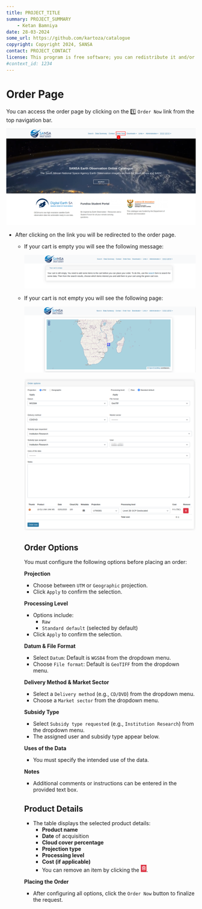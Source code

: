 ```yaml
---
title: PROJECT_TITLE
summary: PROJECT_SUMMARY
    - Ketan Bamniya
date: 28-03-2024
some_url: https://github.com/kartoza/catalogue
copyright: Copyright 2024, SANSA
contact: PROJECT_CONTACT
license: This program is free software; you can redistribute it and/or modify it under the terms of the GNU Affero General Public License as published by the Free Software Foundation; either version 3 of the License, or (at your option) any later version.
#context_id: 1234
---
```


# Order Page

You can access the order page by clicking on the 1️⃣ `Order Now` link from the top navigation bar.

[![Home Page](./img/order-img-1.png)](./img/order-img-1.png)

* After clicking on the link you will be redirected to the order page.

    * If your cart is empty you will see the following message:

        [![Empty Cart](./img/order-img-5.png)](./img/order-img-5.png)

    * If your cart is not empty you will see the following page:

        [![Order Page](./img/order-img-2.png)](./img/order-img-2.png)

        [![Order Page](./img/order-img-3.png)](./img/order-img-3.png)

        ## Order Options  
            
        You must configure the following options before placing an order: 
        
        **Projection**  
        - Choose between `UTM` or `Geographic` projection.  
        - Click `Apply` to confirm the selection. 
        
        **Processing Level**  
        - Options include:  
          - `Raw`  
          - `Standard default` (selected by default)  
        - Click `Apply` to confirm the selection.
        
        **Datum & File Format**  
        - Select `Datum`: Default is `WGS84` from the dropdown menu.  
        - Choose `File format`: Default is `GeoTIFF` from the dropdown menu.
        
        **Delivery Method & Market Sector**  
        - Select a `Delivery method` (e.g., `CD/DVD`) from the dropdown menu.  
        - Choose a `Market sector` from the dropdown menu.
        
        **Subsidy Type**  
        - Select `Subsidy type requested` (e.g., `Institution Research`) from the dropdown menu.  
        - The assigned user and subsidy type appear below.
        
        **Uses of the Data**  
        - You must specify the intended use of the data. 
        
        **Notes**  
        - Additional comments or instructions can be entered in the provided text box.  
        
        ## Product Details  
        - The table displays the selected product details:  
          - **Product name**  
          - **Date** of acquisition  
          - **Cloud cover percentage**  
          - **Projection type**  
          - **Processing level**  
          - **Cost (if applicable)** 
          - You can remove an item by clicking the ![Trash Icon](./img/order-img-4.png).
        
        **Placing the Order**  
        - After configuring all options, click the `Order Now` button to finalize the request.
        